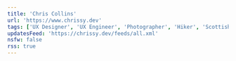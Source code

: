 ```yaml
---
title: 'Chris Collins'
url: 'https://www.chrissy.dev'
tags: ['UX Designer', 'UX Engineer', 'Photographer', 'Hiker', 'Scottish']
updatesFeed: 'https://chrissy.dev/feeds/all.xml'
nsfw: false
rss: true
---
```

